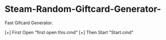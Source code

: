# Steam-Random-Giftcard-Generator-
Fast Gifcard Generator.


[+] First Open "first open this.cmd"
[+] Then Start "Start.cmd"
